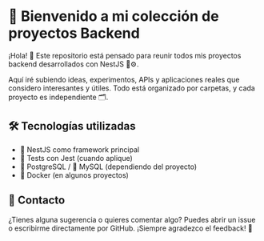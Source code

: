 # 🚀 Bienvenido a mi colección de proyectos Backend

¡Hola! 👋 Este repositorio está pensado para reunir todos mis proyectos backend desarrollados con NestJS 🧱⚙️.

Aquí iré subiendo ideas, experimentos, APIs y aplicaciones reales que considero interesantes y útiles.
Todo está organizado por carpetas, y cada proyecto es independiente 🗂️.

## 🛠️ Tecnologías utilizadas
- 🚀 NestJS como framework principal
- 🧪 Tests con Jest (cuando aplique)
- 🐘 PostgreSQL / 🐬 MySQL (dependiendo del proyecto)
- 🐳 Docker (en algunos proyectos)

## 🙌 Contacto
¿Tienes alguna sugerencia o quieres comentar algo?
Puedes abrir un issue o escribirme directamente por GitHub. ¡Siempre agradezco el feedback! 💬
